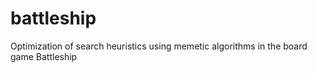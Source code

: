 # battleship
Optimization of search heuristics using memetic algorithms in the board game Battleship
